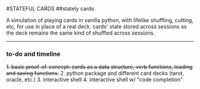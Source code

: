 #STATEFUL CARDS
##stately cards


A simulation of playing cards in vanilla python, with lifelike 
shuffling, cutting, etc, for use in place of a real deck. cards' state 
stored across sessions so the deck remains the same kind of shuffled 
across sessions. 

------

### to-do and timeline

~~1. basic proof-of-concept: cards as a data structure, verb functions, loading and saving functions.~~
2. python package and different card decks (tarot, oracle, etc.)
3. interactive shell 
4. interactive shell w/ "code completion" 
